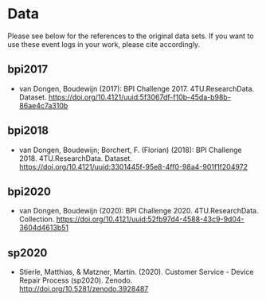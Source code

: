 # Data

Please see below for the references to the original data sets. If you want to use these event logs in your work, please cite accordingly.

## bpi2017
+ van Dongen, Boudewijn (2017): BPI Challenge 2017. 4TU.ResearchData. Dataset. https://doi.org/10.4121/uuid:5f3067df-f10b-45da-b98b-86ae4c7a310b

## bpi2018
+ van Dongen, Boudewijn; Borchert, F. (Florian) (2018): BPI Challenge 2018. 4TU.ResearchData. Dataset. https://doi.org/10.4121/uuid:3301445f-95e8-4ff0-98a4-901f1f204972

## bpi2020
+ van Dongen, Boudewijn (2020): BPI Challenge 2020. 4TU.ResearchData. Collection. https://doi.org/10.4121/uuid:52fb97d4-4588-43c9-9d04-3604d4613b51

## sp2020
+ Stierle, Matthias, & Matzner, Martin. (2020). Customer Service - Device Repair Process (sp2020). Zenodo. http://doi.org/10.5281/zenodo.3928487